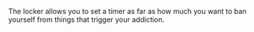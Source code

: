 The locker allows you to set a timer as far as how much you want to ban yourself from things that trigger your addiction.